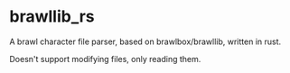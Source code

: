 # brawllib\_rs

A brawl character file parser, based on brawlbox/brawllib, written in rust.

Doesn't support modifying files, only reading them.
